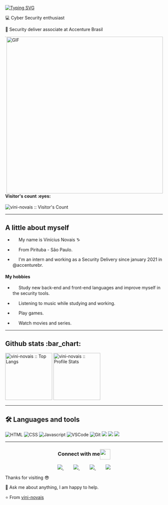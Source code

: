 [![Typing SVG](https://readme-typing-svg.herokuapp.com?color=F7D300&lines=Hello+world!+I'm+Vin%C3%ADcius+Novais!;And+I'm+passionate+about+technology)](https://git.io/typing-svg)
<p>💻 Cyber Security enthusiast </p>
<p>🤵 Security deliver associate at Accenture Brasil <img src="https://o.remove.bg/downloads/a0f6670c-efd0-465e-b6a4-193c11e2a07c/brazil-removebg-preview.png" width="15" align="center"/> </p>

<img align="right" alt="GIF" src="https://cdn-images-1.medium.com/max/800/0*ZnNHGO20RCbUGatL.gif" width="500"/>
  
  **********
  
  <h4 align="left">Visitor's count :eyes:</h4>
  <p align="left"><img src="https://profile-counter.glitch.me/vini-novais/count.svg" alt="vini-novais :: Visitor's Count" /></p>
  
  **********
  
  <h2 align="left"> A little about myself </h2>
  
- <p><img src="https://i.pinimg.com/originals/5e/ee/db/5eeedb45c962ce81c57e9e0e2eb23a5a.png" width="15" align="center"/> My name is Vinícius Novais ♑</p>
- <p><img src="https://o.remove.bg/downloads/cb2b6211-58c0-4726-9e91-0c02859c0df4/1201643-removebg-preview.png" width="15" align="center"/> From Pirituba - São Paulo.</p>
- <p><img src="https://o.remove.bg/downloads/115d2a85-3909-4679-86f0-48f5b2679a80/d3646957b3d5a8d4ce2dc8bbd356279d-removebg-preview.png" width="15" align="center"/> I'm an intern and working as a Security Delivery since january 2021 in @accenturebr.</p>

<h4 align="left"> My hobbies </h4>
  
- <p> <img src="https://img.icons8.com/plasticine/2x/26e07f/book-and-pencil.png" width="15" align="center"/> Study new back-end and front-end languages and improve myself in the security tools.</p>
- <p> <img src="https://o.remove.bg/downloads/cb3bf64f-c0fc-4bf9-8b3f-212ab583a488/music-icon-note-png-removebg-preview.png" width="15"/> Listening to music while studying and working.</p>
- <p> <img src="https://o.remove.bg/downloads/d38088f0-3c79-410b-8c3b-4ecdfe982772/images-removebg-preview.png" width="15" align="center"/> Play games. </p>
- <p> <img src="https://icons.iconarchive.com/icons/dtafalonso/android-lollipop/512/Movie-Studio-icon.png" width="15" align="center"/> Watch movies and series. </p>


**********

<div align="left">
  <h2 align="left">Github stats :bar_chart:</h2>
<img height="150em" src="https://github-readme-stats.vercel.app/api/top-langs/?username=vini-novais&langs_count=10&theme=tokyonight&layout=compact" alt="vini-novais :: Top Langs"/>
<img height="150em" src="https://github-readme-stats.vercel.app/api?username=vini-novais&show_icons=true&theme=synthwave" alt="vini-novais :: Profile Stats"
[![GitHub Streak](http://github-readme-streak-stats.herokuapp.com?user=vini-novais&theme=dracula&hide_border=true)](https://git.io/streak-stats)

</div>

**********
  
<h2 align="left">🛠️ Languages and tools</h2>

![HTML](https://img.shields.io/badge/html%20-%23E34F26.svg?&style=for-the-badge&logo=html5&logoColor=white)
![CSS](https://img.shields.io/badge/css%20-%231572B6.svg?&style=for-the-badge&logo=css3&logoColor=white)
![Javascript](https://img.shields.io/badge/-Javascript-ffb400?style=for-the-badge&logo=javascript&logoColor=ffff3f)
![VSCode](https://img.shields.io/badge/-vscode-00a8e8?style=for-the-badge&logo=visual-studio-code)
![Git](https://img.shields.io/badge/git%20-%23F05033.svg?&style=for-the-badge&logo=git&logoColor=white)
    <img src="https://img.shields.io/badge/Java-ED8B00?style=for-the-badge&logo=java&logoColor=white">
    <img src="https://img.shields.io/badge/Amazon_AWS-232F3E?style=for-the-badge&logo=amazon-aws&logoColor=white">
    <img src="https://img.shields.io/badge/MySQL-00000F?style=for-the-badge&logo=mysql&logoColor=white">

  
**********

<div>
  <h3 align="center">Connect with me<img align="center" src="https://github.com/rajput2107/rajput2107/blob/master/Assets/Handshake.gif" height="33px" /></h3> 
</div>
<p align="center">
    <a href="https://github.com/vini-novais">
        <img  src="https://img.shields.io/badge/github-%23100000.svg?&style=for-the-badge&logo=github&logoColor=white&link=mailto:https://github.com/vini-novais">
    </a>
    &nbsp;&nbsp;&nbsp;&nbsp;&nbsp;&nbsp;&nbsp;
    <a href="mailto:novais.19988@gmail.com">
        <img src="https://img.shields.io/badge/gmail-D14836?&style=for-the-badge&logo=gmail&logoColor=white&link=mailto:novais.19988@gmail.com">
    </a>
    &nbsp;&nbsp;&nbsp;&nbsp;&nbsp;&nbsp;&nbsp;
    <a href="https://www.linkedin.com/in/vinicius-novais-09067b203/">
        <img src="https://img.shields.io/badge/linkedin-%230077B5.svg?&style=for-the-badge&logo=linkedin&logoColor=white&link=mailto:https://www.linkedin.com/in/vinicius-novais-09067b203/">
    </a>
   &nbsp;&nbsp;&nbsp;&nbsp;&nbsp;&nbsp;&nbsp;
    <a href="https://www.instagram.com/novaizera/">
      <img src="https://img.shields.io/badge/Instagram-E4405F?style=for-the-badge&logo=instagram&logoColor=white&link=mailto:https://www.instagram.com/novaizera/">
    </a>
</p>

  <p> Thanks for visiting 😎 </p>
  <p>💬 Ask me about anything, I am happy to help. </p>

⭐️ From [vini-novais](https://github.com/vini-novais)

